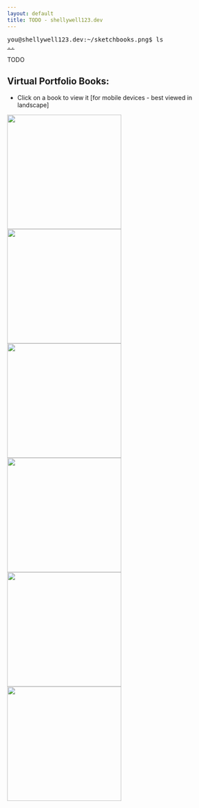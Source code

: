 ```yaml
---
layout: default
title: TODO - shellywell123.dev
---
```

<pre>
you@shellywell123.dev:~/sketchbooks.png$ ls
<a href="./index.html">..</a>
</pre>

TODO

## Virtual Portfolio Books:

- Click on a book to view it [for mobile devices - best viewed in landscape] 

<p float="middle">
    <a href="./assets/sketchbooks/Unit-1A/book.html">
        <img src="./assets/sketchbooks/Covers/Unit-1A.jpg" width="265" />
    </a>
    <a href="./assets/sketchbooks/Unit-1B/book.html">
        <img src="./assets/sketchbooks/Covers/Unit-1B.jpg" width="265" />
    </a>
    <a href="./assets/sketchbooks/Unit-2/book.html">
        <img src="./assets/sketchbooks/Covers/Unit-2.jpg" width="265" />
    </a>
    <a href="./assets/sketchbooks/Unit-4/book.html">
        <img src="./assets/sketchbooks/Covers/Unit-4.jpg" width="265" />
    </a>
    <a href="./assets/sketchbooks/Unit-X/book.html">
        <img src="./assets/sketchbooks/Covers/Unit-X.jpg" width="265" />
    </a>
    <a href="./assets/sketchbooks/Unit-Y/book.html">
        <img src="./assets/sketchbooks/Covers/Unit-Y.jpg" width="265" />
    </a>
</p>
